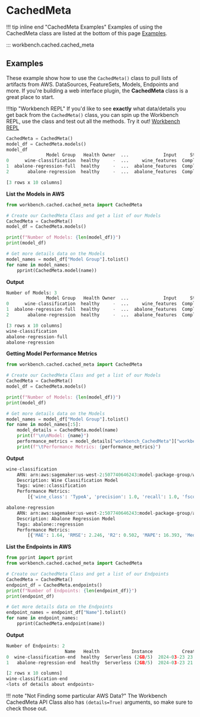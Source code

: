 # CachedMeta

!!! tip inline end "CachedMeta Examples"
    Examples of using the CachedMeta class are listed at the bottom of this page [Examples](#examples).
    
::: workbench.cached.cached_meta


## Examples
These example show how to use the `CachedMeta()` class to pull lists of artifacts from AWS. DataSources, FeatureSets, Models, Endpoints and more. If you're building a web interface plugin, the **CachedMeta** class is a great place to start.

!!!tip "Workbench REPL"
    If you'd like to see **exactly** what data/details you get back from the `CachedMeta()` class, you can spin up the Workbench REPL, use the class and test out all the methods. Try it out! [Workbench REPL](../repl/index.md)

```py title="Using Workbench REPL"
CachedMeta = CachedMeta()
model_df = CachedMeta.models()
model_df
               Model Group   Health Owner  ...             Input     Status                Description
0      wine-classification  healthy     -  ...     wine_features  Completed  Wine Classification Model
1  abalone-regression-full  healthy     -  ...  abalone_features  Completed   Abalone Regression Model
2       abalone-regression  healthy     -  ...  abalone_features  Completed   Abalone Regression Model

[3 rows x 10 columns]
```

**List the Models in AWS**

```python
from workbench.cached.cached_meta import CachedMeta

# Create our CachedMeta Class and get a list of our Models
CachedMeta = CachedMeta()
model_df = CachedMeta.models()

print(f"Number of Models: {len(model_df)}")
print(model_df)

# Get more details data on the Models
model_names = model_df["Model Group"].tolist()
for name in model_names:
    pprint(CachedMeta.model(name))
```

**Output**

```py
Number of Models: 3
               Model Group   Health Owner  ...             Input     Status                Description
0      wine-classification  healthy     -  ...     wine_features  Completed  Wine Classification Model
1  abalone-regression-full  healthy     -  ...  abalone_features  Completed   Abalone Regression Model
2       abalone-regression  healthy     -  ...  abalone_features  Completed   Abalone Regression Model

[3 rows x 10 columns]
wine-classification
abalone-regression-full
abalone-regression
```

**Getting Model Performance Metrics**

```python
from workbench.cached.cached_meta import CachedMeta

# Create our CachedMeta Class and get a list of our Models
CachedMeta = CachedMeta()
model_df = CachedMeta.models()

print(f"Number of Models: {len(model_df)}")
print(model_df)

# Get more details data on the Models
model_names = model_df["Model Group"].tolist()
for name in model_names[:5]:
    model_details = CachedMeta.model(name)
    print(f"\n\nModel: {name}")
    performance_metrics = model_details["workbench_CachedMeta"]["workbench_inference_metrics"]
    print(f"\tPerformance Metrics: {performance_metrics}")
```

**Output**

```py
wine-classification
	ARN: arn:aws:sagemaker:us-west-2:507740646243:model-package-group/wine-classification
	Description: Wine Classification Model
	Tags: wine::classification
	Performance Metrics:
		[{'wine_class': 'TypeA', 'precision': 1.0, 'recall': 1.0, 'fscore': 1.0, 'roc_auc': 1.0, 'support': 12}, {'wine_class': 'TypeB', 'precision': 1.0, 'recall': 1.0, 'fscore': 1.0, 'roc_auc': 1.0, 'support': 14}, {'wine_class': 'TypeC', 'precision': 1.0, 'recall': 1.0, 'fscore': 1.0, 'roc_auc': 1.0, 'support': 9}]

abalone-regression
	ARN: arn:aws:sagemaker:us-west-2:507740646243:model-package-group/abalone-regression
	Description: Abalone Regression Model
	Tags: abalone::regression
	Performance Metrics:
		[{'MAE': 1.64, 'RMSE': 2.246, 'R2': 0.502, 'MAPE': 16.393, 'MedAE': 1.209, 'NumRows': 834}]
```

**List the Endpoints in AWS**

```python
from pprint import pprint
from workbench.cached.cached_meta import CachedMeta

# Create our CachedMeta Class and get a list of our Endpoints
CachedMeta = CachedMeta()
endpoint_df = CachedMeta.endpoints()
print(f"Number of Endpoints: {len(endpoint_df)}")
print(endpoint_df)

# Get more details data on the Endpoints
endpoint_names = endpoint_df["Name"].tolist()
for name in endpoint_names:
    pprint(CachedMeta.endpoint(name))
```

**Output**

```py
Number of Endpoints: 2
                      Name   Health            Instance           Created  ...     Status     Variant Capture Samp(%)
0  wine-classification-end  healthy  Serverless (2GB/5)  2024-03-23 23:09  ...  InService  AllTraffic   False       -
1   abalone-regression-end  healthy  Serverless (2GB/5)  2024-03-23 21:11  ...  InService  AllTraffic   False       -

[2 rows x 10 columns]
wine-classification-end
<lots of details about endpoints>
```


!!! note "Not Finding some particular AWS Data?"
    The Workbench CachedMeta API Class also has `(details=True)` arguments, so make sure to check those out.
